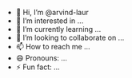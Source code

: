 - 👋 Hi, I’m @arvind-laur
- 👀 I’m interested in ...
- 🌱 I’m currently learning ...
- 💞️ I’m looking to collaborate on ...
- 📫 How to reach me ...
- 😄 Pronouns: ...
- ⚡ Fun fact: ...

<!---
arvind-laur/arvind-laur is a ✨ special ✨ repository because its `README.md` (this file) appears on your GitHub profile.
You can click the Preview link to take a look at your changes.
--->

